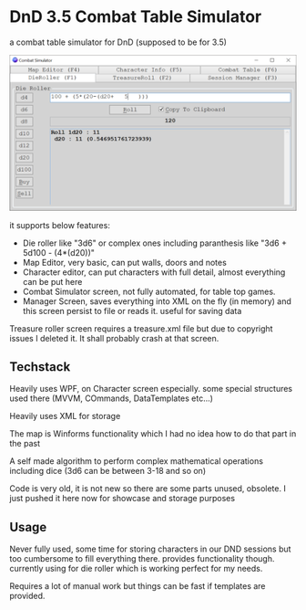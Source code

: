 # DnD 3.5 Combat Table Simulator
a combat table simulator for DnD (supposed to be for 3.5)

![image](image.png)

it supports below features:
* Die roller like "3d6" or complex ones including paranthesis like "3d6 + 5d100 - (4*(d20))"
* Map Editor, very basic, can put walls, doors and notes
* Character editor, can put characters with full detail, almost everything can be put here
* Combat Simulator screen, not fully automated, for table top games.
* Manager Screen, saves everything into XML on the fly (in memory) and this screen persist to file or reads it. useful for saving data

Treasure roller screen requires a treasure.xml file but due to copyright issues I deleted it. It shall probably crash at that screen.

## Techstack

Heavily uses WPF, on Character screen especially. some special structures used there (MVVM, COmmands, DataTemplates etc...)

Heavily uses XML for storage

The map is Winforms functionality which I had no idea how to do that part in the past

A self made algorithm to perform complex mathematical operations including dice (3d6 can be between 3-18 and so on) 

Code is very old, it is not new so there are some parts unused, obsolete. I just pushed it here now for showcase and storage purposes

## Usage
Never fully used, some time for storing characters in our DND sessions but too cumbersome to fill everything there. provides functionality though. currently using for die roller which is working perfect for my needs.

Requires a lot of manual work but things can be fast if templates are provided.
